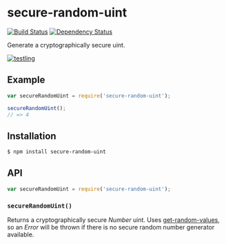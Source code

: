 # secure-random-uint

[![Build Status](https://img.shields.io/travis/KenanY/secure-random-uint.svg)](https://travis-ci.org/KenanY/secure-random-uint)
[![Dependency Status](https://img.shields.io/gemnasium/KenanY/secure-random-uint.svg)](https://gemnasium.com/KenanY/secure-random-uint)

Generate a cryptographically secure uint.

[![testling](https://ci.testling.com/kenany/secure-random-uint.png)](https://ci.testling.com/KenanY/secure-random-uint)

## Example

``` javascript
var secureRandomUint = require('secure-random-uint');

secureRandomUint();
// => 4
```

## Installation

``` bash
$ npm install secure-random-uint
```

## API

``` javascript
var secureRandomUint = require('secure-random-uint');
```

### `secureRandomUint()`

Returns a cryptographically secure _Number_ uint. Uses
[get-random-values](https://github.com/KenanY/get-random-values), so an _Error_
will be thrown if there is no secure random number generator available.